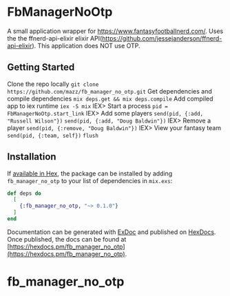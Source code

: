 # FbManagerNoOtp

A small application wrapper for https://www.fantasyfootballnerd.com/. Uses the the ffnerd-api-elixir elixir API(https://github.com/jessejanderson/ffnerd-api-elixir). This application does NOT use OTP.

## Getting Started

Clone the repo locally
`git clone https://github.com/mazz/fb_manager_no_otp.git`
Get dependencies and compile dependencies
`mix deps.get && mix deps.compile`
Add compiled app to iex runtime
`iex -S mix`
IEX> Start a process
`pid = FbManagerNoOtp.start_link`
IEX> Add some players
`send(pid, {:add, "Russell Wilson"})`
`send(pid, {:add, "Doug Baldwin"})`
IEX> Remove a player
`send(pid, {:remove, "Doug Baldwin"})`
IEX> View your fantasy team
`send(pid, {:team, self})`
`flush`

## Installation

If [available in Hex](https://hex.pm/docs/publish), the package can be installed
by adding `fb_manager_no_otp` to your list of dependencies in `mix.exs`:

```elixir
def deps do
  [
    {:fb_manager_no_otp, "~> 0.1.0"}
  ]
end
```

Documentation can be generated with [ExDoc](https://github.com/elixir-lang/ex_doc)
and published on [HexDocs](https://hexdocs.pm). Once published, the docs can
be found at [https://hexdocs.pm/fb_manager_no_otp](https://hexdocs.pm/fb_manager_no_otp).

# fb_manager_no_otp

